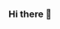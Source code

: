 ### Hi there 👋

<!--
**avatarjaykrushna/avatarjaykrushna** is a ✨ _special_ ✨ repository because its `README.md` (this file) appears on your GitHub profile.

![image](https://github.com/avatarjaykrushna/avatarjaykrushna/edit/main/image.jpg)


Here are some ideas to get you started:

- 🔭 I’m currently working on ...
- 🌱 I’m currently learning ...
- 👯 I’m looking to collaborate on ...
- 🤔 I’m looking for help with ...
- 💬 Ask me about ...
- 📫 How to reach me: ...
- 😄 Pronouns: ...
- ⚡ Fun fact: ...
-->

